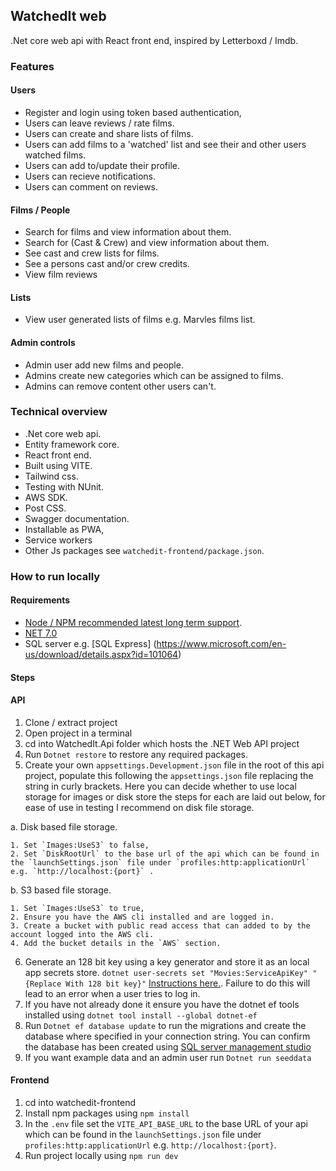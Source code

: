 ## WatchedIt web

.Net core web api with React front end, inspired by Letterboxd / Imdb.

### Features

#### Users
- Register and login using token based authentication,
- Users can leave reviews / rate films.
- Users can create and share lists of films.
- Users can add films to a 'watched' list and see their and other users watched films.
- Users can add to/update their profile.
- Users can recieve notifications.
- Users can comment on reviews.

#### Films / People

- Search for films and view information about them.
- Search for (Cast & Crew) and view information about them.
- See cast and crew lists for films.
- See a persons cast and/or crew credits.
- View film reviews

#### Lists
- View user generated lists of films e.g. Marvles films list.

#### Admin controls
- Admin user add new films and people.
- Admins create new categories which can be assigned to films.
- Admins can remove content other users can't.

### Technical overview
- .Net core web api.
- Entity framework core.
- React front end.
- Built using VITE.
- Tailwind css.
- Testing with NUnit.
- AWS SDK.
- Post CSS.
- Swagger documentation.
- Installable as PWA,
- Service workers
- Other Js packages see `watchedit-frontend/package.json`.

### How to run locally

#### Requirements

 - [Node / NPM recommended latest long term support](https://nodejs.org/en).
 - [NET 7.0](https://dotnet.microsoft.com/en-us/download)
 - SQL server e.g. [SQL Express] (https://www.microsoft.com/en-us/download/details.aspx?id=101064)

 
 #### Steps
 #### API
 
 1. Clone / extract project
 2. Open project in a terminal
 3. cd into WatchedIt.Api folder which hosts the .NET Web API project
 4. Run `Dotnet restore` to restore any required packages.
 5.  Create your own `appsettings.Development.json` file in the root of this api project, populate this following the `appsettings.json` file replacing the string in curly brackets. Here you can decide whether to use local storage for images or disk store the steps for each are laid out below, for ease of use in testing I recommend on disk file storage.
 
 a. Disk based file storage.
 
    1. Set `Images:UseS3` to false,
    2. Set `DiskRootUrl` to the base url of the api which can be found in the `launchSettings.json` file under `profiles:http:applicationUrl` e.g. `http://localhost:{port}` .
    
 b. S3 based file storage.
 
    1. Set `Images:UseS3` to true,
    2. Ensure you have the AWS cli installed and are logged in.
    3. Create a bucket with public read access that can added to by the account logged into the AWS cli.
    4. Add the bucket details in the `AWS` section.

 6. Generate an 128 bit key using a key generator and store it as an local app secrets store.  `dotnet user-secrets set "Movies:ServiceApiKey" "{Replace With 128 bit key}"`  [Instructions here.](https://learn.microsoft.com/en-us/aspnet/core/security/app-secrets?view=aspnetcore-7.0&tabs=windows). Failure to do this will lead to an error when a user tries to log in.
 7. If you have not already done it ensure you have the dotnet ef tools installed using `dotnet tool install --global dotnet-ef`
 8. Run `Dotnet ef database update` to run the migrations and create the database where specified in your connection string. You can confirm the database has been created using [SQL server management studio](https://learn.microsoft.com/en-us/sql/ssms/download-sql-server-management-studio-ssms?view=sql-server-ver16)
 9. If you want example data and an admin user run `Dotnet run seeddata`

#### Frontend
1. cd into watchedit-frontend
2. Install npm packages using `npm install`
3. In the `.env` file set the `VITE_API_BASE_URL` to the base URL of your api which can be found in the `launchSettings.json` file under `profiles:http:applicationUrl` e.g. `http://localhost:{port}`.
4. Run project locally using `npm run dev`

 
